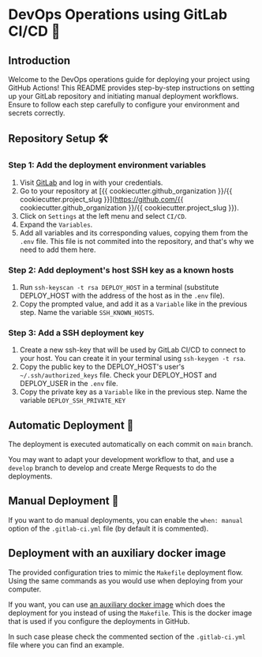 # DevOps Operations using GitLab CI/CD 🚀

## Introduction

Welcome to the DevOps operations guide for deploying your project using GitHub Actions! This README provides step-by-step instructions on setting up your GitLab repository and initiating manual deployment workflows. Ensure to follow each step carefully to configure your environment and secrets correctly.

## Repository Setup 🛠️

### Step 1: Add the deployment environment variables

1. Visit [GitLab](https://gitlab.com/) and log in with your credentials.
2. Go to your repository at [{{ cookiecutter.github_organization }}/{{ cookiecutter.project_slug }}](https://github.com/{{ cookiecutter.github_organization }}/{{ cookiecutter.project_slug }}).
3. Click on `Settings` at the left menu and select `CI/CD`.
4. Expand the `Variables`.
5. Add all variables and its corresponding values, copying them from the `.env` file. This file is not commited into the repository, and that's why we need to add them here.

### Step 2: Add deployment's host SSH key as a known hosts

1. Run `ssh-keyscan -t rsa DEPLOY_HOST` in a terminal (substitute DEPLOY_HOST with the address of the host as in the `.env` file).
2. Copy the prompted value, and add it as a `Variable` like in the previous step. Name the variable `SSH_KNOWN_HOSTS`.

### Step 3: Add a SSH deployment key

1. Create a new ssh-key that will be used by GitLab CI/CD to connect to your host. You can create it in your terminal using `ssh-keygen -t rsa`.
2. Copy the public key to the DEPLOY_HOST's user's `~/.ssh/authorized_keys` file. Check your DEPLOY_HOST and DEPLOY_USER in the `.env` file.
3. Copy the private key as a `Variable` like in the previous step. Name the variable `DEPLOY_SSH_PRIVATE_KEY`

## Automatic Deployment 🚀

The deployment is executed automatically on each commit on `main` branch.

You may want to adapt your development workflow to that, and use a `develop` branch to develop and create Merge Requests to do the deployments.

## Manual Deployment 🚀

If you want to do manual deployments, you can enable the `when: manual` option of the `.gitlab-ci.yml` file (by default it is commented).

## Deployment with an auxiliary docker image

The provided configuration tries to mimic the `Makefile` deployment flow. Using the same commands as you would use when deploying from your computer.

If you want, you can use [an auxiliary docker image](https://github.com/kitconcept/docker-stack-deploy/) which does the deployment for you instead of using the `Makefile`. This is the docker image that is used if you configure the deployments in GitHub.

In such case please check the commented section of the `.gitlab-ci.yml` file where you can find an example.
